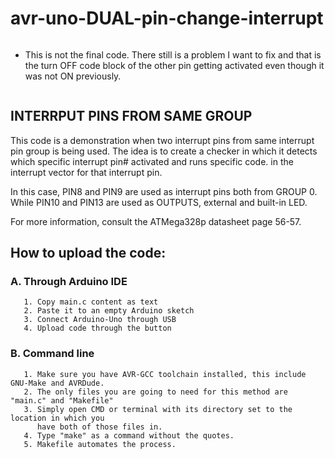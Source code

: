 # avr-uno-DUAL-pin-change-interrupt

```diff
```
- This is not the final code. There still is a problem I want to fix and that is the turn OFF 
  code block of the other pin getting activated even though it was not ON previously. 
```
```

 ## INTERRPUT PINS FROM SAME GROUP
 This code is a demonstration when two interrupt pins from same interrupt
 pin group is being used. The idea is to create a checker in which it
 detects which specific interrupt  pin# activated and runs specific code.
 in the interrupt vector for that interrupt pin.

 In this case, PIN8 and PIN9 are used as interrupt pins both from GROUP 0.
 While PIN10 and PIN13 are used as OUTPUTS, external and built-in LED.
 
 For more information, consult the ATMega328p datasheet page 56-57.
 
 ## How to upload the code:
### A. Through Arduino IDE
       1. Copy main.c content as text
       2. Paste it to an empty Arduino sketch
       3. Connect Arduino-Uno through USB
       4. Upload code through the button
    
       
### B. Command line
       1. Make sure you have AVR-GCC toolchain installed, this include GNU-Make and AVRDude.
       2. The only files you are going to need for this method are "main.c" and "Makefile"
       3. Simply open CMD or terminal with its directory set to the location in which you
          have both of those files in.
       4. Type "make" as a command without the quotes.
       5. Makefile automates the process.

